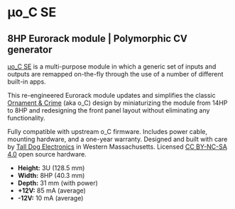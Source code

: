 # μo_C SE

## 8HP Eurorack module | Polymorphic CV generator

[μo_C SE](http://uoc-se.com) is a multi-purpose module in which a generic set of inputs and outputs are remapped on-the-fly through the use of a number of different built-in apps.

This re-engineered Eurorack module updates and simplifies the classic [Ornament & Crime](http://ornament-and-cri.me/) (aka o_C) design by miniaturizing the module from 14HP to 8HP and redesigning the front panel layout without eliminating any functionality.

Fully compatible with upstream o_C firmware. Includes power cable, mounting hardware, and a one-year warranty. Designed and built with care by [Tall Dog Electronics](http://tall-dog.com) in Western Massachusetts. Licensed [CC BY-NC-SA 4.0](https://creativecommons.org/licenses/by-nc-sa/4.0/) open source hardware.

- **Height:** 3U (128.5 mm)
- **Width:** 8HP (40.3 mm)
- **Depth:** 31 mm (with power)
- **+12V:** 85 mA (average)
- **-12V:** 10 mA (average)

